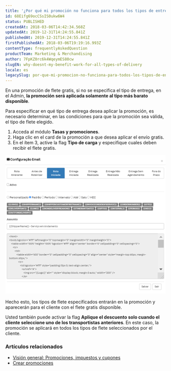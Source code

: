 ```yaml
---
title: '¿Por qué mi promoción no funciona para todos los tipos de entrega?'
id: 68Eifg69ocCSsIS0ukw6W4
status: PUBLISHED
createdAt: 2018-03-06T14:42:34.568Z
updatedAt: 2019-12-31T14:24:55.841Z
publishedAt: 2019-12-31T14:24:55.841Z
firstPublishedAt: 2018-03-06T19:19:16.993Z
contentType: frequentlyAskedQuestion
productTeam: Marketing & Merchandising
author: 7FpKZ0rc6k4WqeymES80cw
slugEN: why-doesnt-my-benefit-work-for-all-types-of-delivery
locale: es
legacySlug: por-que-mi-promocion-no-funciona-para-todos-los-tipos-de-entrega
---
```


En una promoción de flete gratis, si no se especifica el tipo de entrega, en el Admin, __la promoción será aplicada solamente al tipo más barato disponible__.

Para especificar en qué tipo de entrega desea aplicar la promoción, es necesario determinar, en las condiciones para que la promoción sea válida, el tipo de flete elegido.

1. Acceda al módulo __Tasas y promociones__.
2. Haga clic en el card de la promoción a que desea aplicar el envío gratis.
3. En el ítem 3, active la flag __Tipo de carga__ y especifique cuales deben recibir el flete gratis.

![promoções-campo-tipo-frete es](https://raw.githubusercontent.com/vtexdocs/help-center-content/refs/heads/main/_1.png)

Hecho esto, los tipos de flete especificados entrarán en la promoción y aparecerán para el cliente con el flete gratis disponible.

Usted también puede activar la flag __Aplique el descuento solo cuando el cliente seleccione uno de los transportistas anteriores__. En este caso, la promoción se aplicará en todos los tipos de flete seleccionados por el cliente.

### Artículos relacionados
- [Visión general: Promociones, impuestos y cupones](/es/tutorial/pantalla-inicial-del-modulo-de-pricing-promociones)
- [Crear promociones](/es/tutorial/como-crear-promociones)
